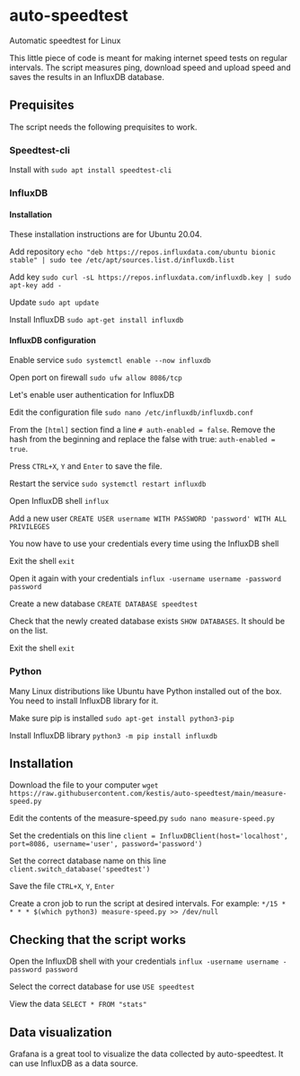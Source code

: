 # auto-speedtest
Automatic speedtest for Linux

This little piece of code is meant for making internet speed tests on regular intervals. The script measures ping, download speed and upload speed and saves the results in an InfluxDB database.

## Prequisites
The script needs the following prequisites to work.
### Speedtest-cli

Install with `sudo apt install speedtest-cli`

### InfluxDB

#### Installation
These installation instructions are for Ubuntu 20.04.

Add repository `echo "deb https://repos.influxdata.com/ubuntu bionic stable" | sudo tee /etc/apt/sources.list.d/influxdb.list`

Add key `sudo curl -sL https://repos.influxdata.com/influxdb.key | sudo apt-key add -`

Update `sudo apt update`

Install InfluxDB `sudo apt-get install influxdb`

#### InfluxDB configuration

Enable service `sudo systemctl enable --now influxdb`

Open port on firewall `sudo ufw allow 8086/tcp`

Let's enable user authentication for InfluxDB

Edit the configuration file `sudo nano /etc/influxdb/influxdb.conf`

From the `[html]` section find a line `# auth-enabled = false`. Remove the hash from the beginning and replace the false with true: `auth-enabled = true`.

Press `CTRL+X`, `Y` and `Enter` to save the file.

Restart the service `sudo systemctl restart influxdb`

Open InfluxDB shell `influx`

Add a new user `CREATE USER username WITH PASSWORD 'password' WITH ALL PRIVILEGES`

You now have to use your credentials every time using the InfluxDB shell

Exit the shell `exit`

Open it again with your credentials `influx -username username -password password`

Create a new database `CREATE DATABASE speedtest`

Check that the newly created database exists `SHOW DATABASES`. It should be on the list.

Exit the shell `exit`

### Python
Many Linux distributions like Ubuntu have Python installed out of the box. You need to install InfluxDB library for it.

Make sure pip is installed `sudo apt-get install python3-pip`

Install InfluxDB library `python3 -m pip install influxdb`

## Installation
Download the file to your computer `wget https://raw.githubusercontent.com/kestis/auto-speedtest/main/measure-speed.py`

Edit the contents of the measure-speed.py `sudo nano measure-speed.py`

Set the credentials on this line `client = InfluxDBClient(host='localhost', port=8086, username='user', password='password')`

Set the correct database name on this line `client.switch_database('speedtest')`

Save the file `CTRL+X`, `Y`, `Enter`

Create a cron job to run the script at desired intervals. For example: `*/15 * * * * $(which python3) measure-speed.py >> /dev/null`

## Checking that the  script works

Open the InfluxDB shell with your credentials `influx -username username -password password`

Select the correct database for use `USE speedtest`

View the data `SELECT * FROM "stats"`

## Data visualization
Grafana is a great tool to visualize the data collected by auto-speedtest. It can use InfluxDB as a data source.
